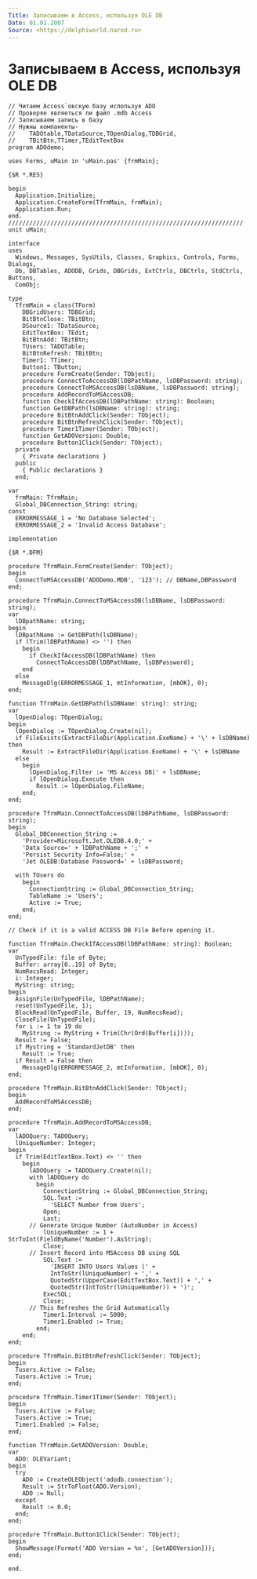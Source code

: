 ```yaml
---
Title: Записываем в Access, используя OLE DB
Date: 01.01.2007
Source: <https://delphiworld.narod.ru>
---
```



Записываем в Access, используя OLE DB
=====================================

    // Читаем Access`овскую базу используя ADO
    // Проверяе являеться ли файл .mdb Access
    // Записываем запись в базу
    // Нужны компаненты-
    //    TADOtable,TDataSource,TOpenDialog,TDBGrid,
    //    TBitBtn,TTimer,TEditTextBox
    program ADOdemo;
     
    uses Forms, uMain in 'uMain.pas' {frmMain};
     
    {$R *.RES}
     
    begin
      Application.Initialize;
      Application.CreateForm(TfrmMain, frmMain);
      Application.Run;
    end.
    ///////////////////////////////////////////////////////////////////
    unit uMain;
     
    interface
    uses
      Windows, Messages, SysUtils, Classes, Graphics, Controls, Forms, Dialogs,
      Db, DBTables, ADODB, Grids, DBGrids, ExtCtrls, DBCtrls, StdCtrls, Buttons,
      ComObj;
     
    type
      TfrmMain = class(TForm)
        DBGridUsers: TDBGrid;
        BitBtnClose: TBitBtn;
        DSource1: TDataSource;
        EditTextBox: TEdit;
        BitBtnAdd: TBitBtn;
        TUsers: TADOTable;
        BitBtnRefresh: TBitBtn;
        Timer1: TTimer;
        Button1: TButton;
        procedure FormCreate(Sender: TObject);
        procedure ConnectToAccessDB(lDBPathName, lsDBPassword: string);
        procedure ConnectToMSAccessDB(lsDBName, lsDBPassword: string);
        procedure AddRecordToMSAccessDB;
        function CheckIfAccessDB(lDBPathName: string): Boolean;
        function GetDBPath(lsDBName: string): string;
        procedure BitBtnAddClick(Sender: TObject);
        procedure BitBtnRefreshClick(Sender: TObject);
        procedure Timer1Timer(Sender: TObject);
        function GetADOVersion: Double;
        procedure Button1Click(Sender: TObject);
      private
        { Private declarations }
      public
        { Public declarations }
      end;
     
    var
      frmMain: TfrmMain;
      Global_DBConnection_String: string;
    const
      ERRORMESSAGE_1 = 'No Database Selected';
      ERRORMESSAGE_2 = 'Invalid Access Database';
     
    implementation
     
    {$R *.DFM}
     
    procedure TfrmMain.FormCreate(Sender: TObject);
    begin
      ConnectToMSAccessDB('ADODemo.MDB', '123'); // DBName,DBPassword
    end;
     
    procedure TfrmMain.ConnectToMSAccessDB(lsDBName, lsDBPassword: string);
    var
      lDBpathName: string;
    begin
      lDBpathName := GetDBPath(lsDBName);
      if (Trim(lDBPathName) <> '') then
        begin
          if CheckIfAccessDB(lDBPathName) then
            ConnectToAccessDB(lDBPathName, lsDBPassword);
        end
      else
        MessageDlg(ERRORMESSAGE_1, mtInformation, [mbOK], 0);
    end;
     
    function TfrmMain.GetDBPath(lsDBName: string): string;
    var
      lOpenDialog: TOpenDialog;
    begin
      lOpenDialog := TOpenDialog.Create(nil);
      if FileExists(ExtractFileDir(Application.ExeName) + '\' + lsDBName) then
        Result := ExtractFileDir(Application.ExeName) + '\' + lsDBName
      else
        begin
          lOpenDialog.Filter := 'MS Access DB|' + lsDBName;
          if lOpenDialog.Execute then
            Result := lOpenDialog.FileName;
        end;
    end;
     
    procedure TfrmMain.ConnectToAccessDB(lDBPathName, lsDBPassword: string);
    begin
      Global_DBConnection_String :=
        'Provider=Microsoft.Jet.OLEDB.4.0;' +
        'Data Source=' + lDBPathName + ';' +
        'Persist Security Info=False;' +
        'Jet OLEDB:Database Password=' + lsDBPassword;
     
      with TUsers do
        begin
          ConnectionString := Global_DBConnection_String;
          TableName := 'Users';
          Active := True;
        end;
    end;
     
    // Check if it is a valid ACCESS DB File Before opening it.
     
    function TfrmMain.CheckIfAccessDB(lDBPathName: string): Boolean;
    var
      UnTypedFile: file of Byte;
      Buffer: array[0..19] of Byte;
      NumRecsRead: Integer;
      i: Integer;
      MyString: string;
    begin
      AssignFile(UnTypedFile, lDBPathName);
      reset(UnTypedFile, 1);
      BlockRead(UnTypedFile, Buffer, 19, NumRecsRead);
      CloseFile(UnTypedFile);
      for i := 1 to 19 do
        MyString := MyString + Trim(Chr(Ord(Buffer[i])));
      Result := False;
      if Mystring = 'StandardJetDB' then
        Result := True;
      if Result = False then
        MessageDlg(ERRORMESSAGE_2, mtInformation, [mbOK], 0);
    end;
     
    procedure TfrmMain.BitBtnAddClick(Sender: TObject);
    begin
      AddRecordToMSAccessDB;
    end;
     
    procedure TfrmMain.AddRecordToMSAccessDB;
    var
      lADOQuery: TADOQuery;
      lUniqueNumber: Integer;
    begin
      if Trim(EditTextBox.Text) <> '' then
        begin
          lADOQuery := TADOQuery.Create(nil);
          with lADOQuery do
            begin
              ConnectionString := Global_DBConnection_String;
              SQL.Text :=
                'SELECT Number from Users';
              Open;
              Last;
          // Generate Unique Number (AutoNumber in Access)
              lUniqueNumber := 1 + StrToInt(FieldByName('Number').AsString);
              Close;
          // Insert Record into MSAccess DB using SQL
              SQL.Text :=
                'INSERT INTO Users Values (' +
                IntToStr(lUniqueNumber) + ',' +
                QuotedStr(UpperCase(EditTextBox.Text)) + ',' +
                QuotedStr(IntToStr(lUniqueNumber)) + ')';
              ExecSQL;
              Close;
          // This Refreshes the Grid Automatically
              Timer1.Interval := 5000;
              Timer1.Enabled := True;
            end;
        end;
    end;
     
    procedure TfrmMain.BitBtnRefreshClick(Sender: TObject);
    begin
      Tusers.Active := False;
      Tusers.Active := True;
    end;
     
    procedure TfrmMain.Timer1Timer(Sender: TObject);
    begin
      Tusers.Active := False;
      Tusers.Active := True;
      Timer1.Enabled := False;
    end;
     
    function TfrmMain.GetADOVersion: Double;
    var
      ADO: OLEVariant;
    begin
      try
        ADO := CreateOLEObject('adodb.connection');
        Result := StrToFloat(ADO.Version);
        ADO := Null;
      except
        Result := 0.0;
      end;
    end;
     
    procedure TfrmMain.Button1Click(Sender: TObject);
    begin
      ShowMessage(Format('ADO Version = %n', [GetADOVersion]));
    end;
     
    end.

